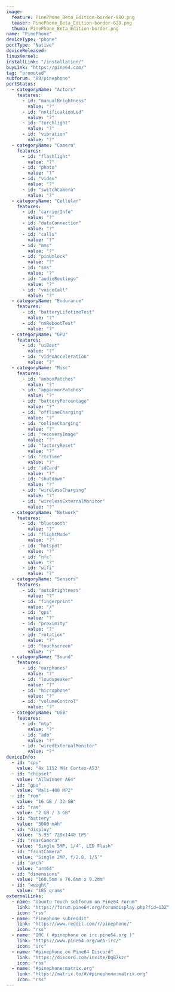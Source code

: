 ```yaml
---
image:
  feature: PinePhone_Beta_Edition-border-980.png
  teaser: PinePhone_Beta_Edition-border-620.png
  thumb: PinePhone_Beta_Edition-border.png
name: "PinePhone"
deviceType: "phone"
portType: "Native"
deviceReleased:
linuxKernel:
installLink: "/installation/"
buyLink: "https://pine64.com/"
tag: "promoted"
subforum: "88/pinephone"
portStatus:
  - categoryName: "Actors"
    features:
      - id: "manualBrightness"
        value: "?"
      - id: "notificationLed"
        value: "?"
      - id: "torchlight"
        value: "?"
      - id: "vibration"
        value: "?"
  - categoryName: "Camera"
    features:
      - id: "flashlight"
        value: "?"
      - id: "photo"
        value: "?"
      - id: "video"
        value: "?"
      - id: "switchCamera"
        value: "?"
  - categoryName: "Cellular"
    features:
      - id: "carrierInfo"
        value: "?"
      - id: "dataConnection"
        value: "?"
      - id: "calls"
        value: "?"
      - id: "mms"
        value: "?"
      - id: "pinUnlock"
        value: "?"
      - id: "sms"
        value: "?"
      - id: "audioRoutings"
        value: "?"
      - id: "voiceCall"
        value: "?"
  - categoryName: "Endurance"
    features:
      - id: "batteryLifetimeTest"
        value: "?"
      - id: "noRebootTest"
        value: "?"
  - categoryName: "GPU"
    features:
      - id: "uiBoot"
        value: "?"
      - id: "videoAcceleration"
        value: "?"
  - categoryName: "Misc"
    features:
      - id: "anboxPatches"
        value: "?"
      - id: "apparmorPatches"
        value: "?"
      - id: "batteryPercentage"
        value: "?"
      - id: "offlineCharging"
        value: "?"
      - id: "onlineCharging"
        value: "?"
      - id: "recoveryImage"
        value: "?"
      - id: "factoryReset"
        value: "?"
      - id: "rtcTime"
        value: "?"
      - id: "sdCard"
        value: "?"
      - id: "shutdown"
        value: "?"
      - id: "wirelessCharging"
        value: "?"
      - id: "wirelessExternalMonitor"
        value: "?"
  - categoryName: "Network"
    features:
      - id: "bluetooth"
        value: "?"
      - id: "flightMode"
        value: "?"
      - id: "hotspot"
        value: "?"
      - id: "nfc"
        value: "?"
      - id: "wifi"
        value: "?"
  - categoryName: "Sensors"
    features:
      - id: "autoBrightness"
        value: "?"
      - id: "fingerprint"
        value: "/"
      - id: "gps"
        value: "?"
      - id: "proximity"
        value: "?"
      - id: "rotation"
        value: "?"
      - id: "touchscreen"
        value: "?"
  - categoryName: "Sound"
    features:
      - id: "earphones"
        value: "?"
      - id: "loudspeaker"
        value: "?"
      - id: "microphone"
        value: "?"
      - id: "volumeControl"
        value: "?"
  - categoryName: "USB"
    features:
      - id: "mtp"
        value: "?"
      - id: "adb"
        value: "?"
      - id: "wiredExternalMonitor"
        value: "?"
deviceInfo:
  - id: "cpu"
    value: "4x 1152 MHz Cortex-A53"
  - id: "chipset"
    value: "Allwinner A64"
  - id: "gpu"
    value: "Mali-400 MP2"
  - id: "rom"
    value: "16 GB / 32 GB"
  - id: "ram"
    value: "2 GB / 3 GB"
  - id: "battery"
    value: "3000 mAh"
  - id: "display"
    value: '5.95" 720x1440 IPS'
  - id: "rearCamera"
    value: "Single 5MP, 1/4″, LED Flash"
  - id: "frontCamera"
    value: "Single 2MP, f/2.8, 1/5″"
  - id: "arch"
    value: "arm64"
  - id: "dimensions"
    value: "160.5mm x 76.6mm x 9.2mm"
  - id: "weight"
    value: "185 grams"
externalLinks:
  - name: "Ubuntu Touch subforum on Pine64 Forum"
    link: "https://forum.pine64.org/forumdisplay.php?fid=132"
    icon: "rss"
  - name: "Pinephone subreddit"
    link: "https://www.reddit.com/r/pinephone/"
    icon: "rss"
  - name: "IRC ( #pinephone on irc.pine64.org )"
    link: "https://www.pine64.org/web-irc/"
    icon: "irc"
  - name: "#pinephone on Pine64 Discord"
    link: "https://discord.com/invite/DgB7kzr"
    icon: "rss"
  - name: "#pinephone:matrix.org"
    link: "https://matrix.to/#/#pinephone:matrix.org"
    icon: "rss"
---
```

